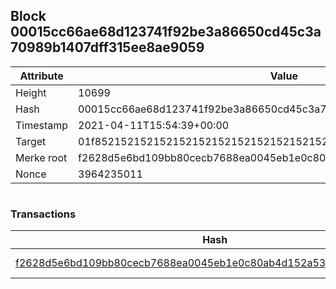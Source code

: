 ## Block 00015cc66ae68d123741f92be3a86650cd45c3a70989b1407dff315ee8ae9059

Attribute | Value
--- | ---
Height | 10699
Hash | 00015cc66ae68d123741f92be3a86650cd45c3a70989b1407dff315ee8ae9059
Timestamp | 2021-04-11T15:54:39+00:00
Target | 01f8521521521521521521521521521521521521521521521521521521521521
Merke root | f2628d5e6bd109bb80cecb7688ea0045eb1e0c80ab4d152a53c26d7948b57b21
Nonce | 3964235011

```

```

### Transactions

Hash | Amount
--- | ---
[f2628d5e6bd109bb80cecb7688ea0045eb1e0c80ab4d152a53c26d7948b57b21](f2628d5e6bd109bb80cecb7688ea0045eb1e0c80ab4d152a53c26d7948b57b21.md) | 10.00000000 SKEPTI 
